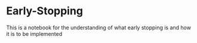 # Early-Stopping
This is a notebook for the understanding of what early stopping is and how it is to be implemented 
